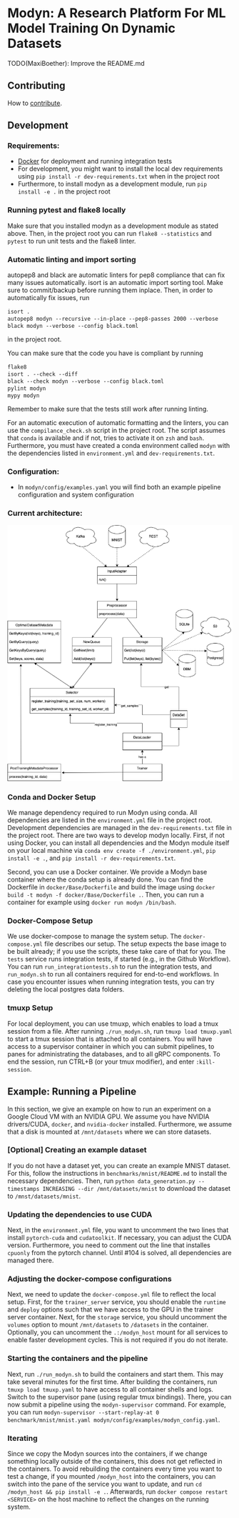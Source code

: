 # Modyn: A Research Platform For ML Model Training On Dynamic Datasets

TODO(MaxiBoether): Improve the README.md

## Contributing

How to [contribute](CONTRIBUTING.md).

## Development 

### Requirements:
- [Docker](https://docs.docker.com/get-docker/) for deployment and running integration tests
- For development, you might want to install the local dev requirements using `pip install -r dev-requirements.txt` when in the project root
- Furthermore, to install modyn as a development module, run `pip install -e .` in the project root

### Running pytest and flake8 locally

Make sure that you installed modyn as a development module as stated above. Then, in the project root you can run `flake8 --statistics` and `pytest` to run unit tests and the flake8 linter.

### Automatic linting and import sorting

autopep8 and black are automatic linters for pep8 compliance that can fix many issues automatically.
isort is an automatic import sorting tool.
Make sure to commit/backup before running them inplace. Then, in order to automatically fix issues, run
```
isort .
autopep8 modyn --recursive --in-place --pep8-passes 2000 --verbose
black modyn --verbose --config black.toml
```
in the project root.

You can make sure that the code you have is compliant by running
```
flake8
isort . --check --diff
black --check modyn --verbose --config black.toml
pylint modyn
mypy modyn
```

Remember to make sure that the tests still work after running linting.

For an automatic execution of automatic formatting and the linters, you can use the `compilance_check.sh` script in the project root. 
The script assumes that `conda` is available and if not, tries to activate it on `zsh` and `bash`.
Furthermore, you must have created a conda environment called `modyn` with the dependencies listed in `environment.yml` and `dev-requirements.txt`.

### Configuration:
- In `modyn/config/examples.yaml` you will find both an example pipeline configuration and system configuration

### Current architecture:

![Current architecture diagram](docs/images/Architecture.png)

### Conda and Docker Setup
We manage dependency required to run Modyn using conda.
All dependencies are listed in the `environment.yml` file in the project root.
Development dependencies are managed in the `dev-requirements.txt` file in the project root.
There are two ways to develop modyn locally.
First, if not using Docker, you can install all dependencies and the Modyn module itself on your local machine via `conda env create -f ./environment.yml`, `pip install -e .`, and `pip install -r dev-requirements.txt`.

Second, you can use a Docker container.
We provide a Modyn base container where the conda setup is already done. 
You can find the Dockerfile in `docker/Base/Dockerfile` and build the image using `docker build -t modyn -f docker/Base/Dockerfile .`.
Then, you can run a container for example using `docker run modyn /bin/bash`.

### Docker-Compose Setup
We use docker-compose to manage the system setup.
The `docker-compose.yml` file describes our setup. 
The setup expects the base image to be built already; if you use the scripts, these take care of that for you.
The `tests` service runs integration tests, if started (e.g., in the Github Workflow).
You can run `run_integrationtests.sh` to run the integration tests, and `run_modyn.sh` to run all containers required for end-to-end workflows.
In case you encounter issues when running integration tests, you can try deleting the local postgres data folders.

### tmuxp Setup
For local deployment, you can use tmuxp, which enables to load a tmux session from a file.
After running `./run_modyn.sh`, run `tmuxp load tmuxp.yaml` to start a tmux session that is attached to all containers.
You will have access to a supervisor container in which you can submit pipelines, to panes for administrating the databases, and to all gRPC components.
To end the session, run CTRL+B (or your tmux modifier), and enter `:kill-session`.

## Example: Running a Pipeline

In this section, we give an example on how to run an experiment on a Google Cloud VM with an NVIDIA GPU.
We assume you have NVIDIA drivers/CUDA, `docker`, and `nvidia-docker` installed.
Furthermore, we assume that a disk is mounted at `/mnt/datasets` where we can store datasets.

### [Optional] Creating an example dataset
If you do not have a dataset yet, you can create an example MNIST dataset.
For this, follow the instructions in `benchmarks/mnist/README.md` to install the necessary dependencies.
Then, run `python data_generation.py --timestamps INCREASING --dir /mnt/datasets/mnist` to download the dataset to `/mnst/datasets/mnist`.

### Updating the dependencies to use CUDA
Next, in the `environment.yml` file, you want to uncomment the two lines that install `pytorch-cuda` and `cudatoolkit`.
If necessary, you can adjust the CUDA version.
Furthermore, you need to comment out the line that installes `cpuonly` from the pytorch channel.
Until #104 is solved, all dependencies are managed there.

### Adjusting the docker-compose configurations
Next, we need to update the `docker-compose.yml` file to reflect the local setup.
First, for the `trainer_server` service, you should enable the `runtime` and `deploy` options such that we have access to the GPU in the trainer server container.
Next, for the `storage` service, you should uncomment the `volumes` option to mount `/mnt/datasets` to `/datasets` in the container.
Optionally, you can uncomment the `.:/modyn_host` mount for all services to enable faster development cycles.
This is not required if you do not iterate.

### Starting the containers and the pipeline
Next, run `./run_modyn.sh` to build the containers and start them. 
This may take several minutes for the first time.
After building the containers, run `tmuxp load tmuxp.yaml` to have access to all container shells and logs.
Switch to the supervisor pane (using regular tmux bindings).
There, you can now submit a pipeline using the `modyn-supervisor` command.
For example, you can run `modyn-supervisor --start-replay-at 0 benchmark/mnist/mnist.yaml modyn/config/examples/modyn_config.yaml`.

### Iterating
Since we copy the Modyn sources into the containers, if we change something locally outside of the containers, this does not get reflected in the containers.
To avoid rebuilding the containers every time you want to test a change, if you mounted `/modyn_host` into the containers, you can switch into the pane of the service you want to update, and run `cd /modyn_host && pip install -e .`.
Afterwards, run `docker compose restart <SERVICE>` on the host machine to reflect the changes on the running system.